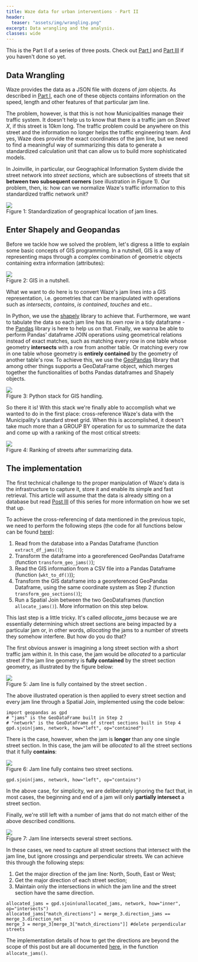 ```yaml
---
title: Waze data for urban interventions - Part II
header:
  teaser: "assets/img/wrangling.png"
excerpt: Data wrangling and the analysis.
classes: wide
---
```


This is the Part II of a series of three posts. Check out [Part I](/waze1) and [Part III](/waze3) if you haven't done so yet.

## Data Wrangling

Waze provides the data as a JSON file with dozens of *jam* objects. As described in [Part I](/waze1), each one of these objects contains information on the speed, length and other features of that particular jam line.

The problem, however, is that this is not how Municipalities manage their traffic system. It doesn't help us to know that there is a traffic jam on *Street X*, if this street is 10km long. The traffic problem could be anywhere on this street and the information no longer helps the traffic engineering team. And yes, Waze does provide the exact coordinates of the jam line, but we need to find a meaningful way of summarizing this data to generate a standardized calculation unit that can allow us to build more sophisticated models.

In Joinville, in particular, our Geographical Information System divide the street network into *street sections*, which are subsections of streets that sit **between two subsequent corners** (see illustration in Figure 1). Our problem, then, is: how can we normalize Waze's traffic information to this standardized traffic network unit?

<img src="/assets/img/waze_to_munic.png">
<figcaption>Figure 1: Standardization of geographical location of jam lines.</figcaption>

## Enter Shapely and Geopandas

Before we tackle how we solved the problem, let's digress a little to explain some basic concepts of GIS programming. In a nutshell, GIS is a way of representing maps through a complex combination of geometric objects containing extra information (attributes):

<img src="/assets/img/gis.png">
<figcaption>Figure 2: GIS in a nutshell.</figcaption>

What we want to do here is to convert Waze's jam lines into a GIS representation, i.e. geometries that can be manipulated with operations such as *intersects*, *contains*, *is contained*, *touches* and etc..

In Python, we use the [shapely](https://shapely.readthedocs.io/en/stable/manual.html) library to achieve that. Furthermore, we want to tabulate the data so each jam line has its own row in a tidy dataframe - the [Pandas](https://pandas.pydata.org/) library is here to help us on that. Finally, we wanna be able to perform Pandas' dataframe JOIN operations using geometrical relations instead of exact matches, such as matching every row in one table whose geometry **intersects** with a row from another table. Or matching every row in one table whose geometry is **entirely contained** by the geometry of another table's row. To achieve this, we use the [GeoPandas](http://geopandas.org/) library that among other things supports a GeoDataFrame object, which merges together the functionalities of boths Pandas dataframes and Shapely objects.

<img src="/assets/img/gis_stack.png">
<figcaption>Figure 3: Python stack for GIS handling.</figcaption>

So there it is! With this stack we're finally able to accomplish what we wanted to do in the first place: cross-reference Waze's data with the Municipality's standard street grid. When this is accomplished, it doesn't take much more than a GROUP BY operation for us to summarize the data and come up with a ranking of the most critical streets:

<img src="/assets/img/waze_join_munic.png">
<figcaption>Figure 4: Ranking of streets after summarizing data.</figcaption>

## The implementation

The first technical challenge to the proper manipulation of Waze's data is the infrastructure to capture it, store it and enable its simple and fast retrieval. This article will assume that the data is already sitting on a database but read [Post III](/waze3) of this series for more information on how we set that up.

To achieve the cross-referencing of data mentioned in the previous topic, we need to perform the following steps (the code for all functions below can be found [here](https://github.com/joinvalle/Joinville-Smart-Mobility/blob/master/src/data/processing_func.py)):
1. Read from the database into a Pandas Dataframe (function `extract_df_jams()`);
2. Transform the dataframe into a georeferenced GeoPandas Dataframe (function `transform_geo_jams()`);
3. Read the GIS information from a CSV file into a Pandas Dataframe (function (`wkt_to_df()`));
4. Transform the GIS dataframe into a georeferenced GeoPandas Dataframe, using the same coordinate system as Step 2 (function `transform_geo_sections()`);
5. Run a Spatial Join between the two GeoDataframes (function `allocate_jams()`). More information on this step below.

This last step is a little tricky. It's called *allocate_jams* because we are essentially determining which street sections are being impacted by a particular jam or, in other words, *allocating* the jams to a number of streets they somehow interfere. But how do you do that?

The first obvious answer is imagining a long street section with a short traffic jam within it. In this case, the jam would be *allocated* to a particular street if the jam line geometry is **fully contained** by the street section geometry, as illustrated by the figure below:

<img src="/assets/img/jam_allocation_1.png">
<figcaption>Figure 5: Jam line is fully contained by the street section .</figcaption>

The above illustrated operation is then applied to every street section and every jam line through a Spatial Join, implemented using the code below:

```
import geopandas as gpd
# "jams" is the GeoDataFrame built in Step 2
# "network" is the GeoDataFrame of street sections built in Step 4
gpd.sjoin(jams, network, how="left", op="contained")
```

There is the case, however, when the jam is **longer** than any one single street section. In this case, the jam will be *allocated* to all the street sections that it fully **contains**:

<img src="/assets/img/jam_allocation_2.png">
<figcaption>Figure 6: Jam line fully contains two street sections.</figcaption>

```
gpd.sjoin(jams, network, how="left", op="contains")
```
In the above case, for simplicity, we are deliberately ignoring the fact that, in most cases, the beginning and end of a jam will only **partially intersect** a street section.

Finally, we're still left with a number of jams that do not match either of the above described conditions.

<img src="/assets/img/jam_allocation_3.png">
<figcaption>Figure 7: Jam line intersects several street sections.</figcaption>

In these cases, we need to capture all street sections that intersect with the jam line, but ignore crossings and perpendicular streets. We can achieve this through the following steps:
1. Get the major direction of the jam line: North, South, East or West;
2. Get the major direction of each street section;
3. Maintain only the intersections in which the jam line and the street section have the same direction.


```
allocated_jams = gpd.sjoin(unallocated_jams, network, how="inner", op="intersects")
allocated_jams["match_directions"] = merge_3.direction_jams == merge_3.direction_net
merge_3 = merge_3[merge_3["match_directions"]] #delete perpendicular streets
```

The implementation details of how to get the directions are beyond the scope of this post but are all documented [here](https://github.com/joinvalle/Joinville-Smart-Mobility/blob/master/src/data/processing_func.py), in the function `allocate_jams()`.

